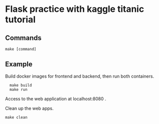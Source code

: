 Flask practice with kaggle titanic tutorial
===========================================

Commands
--------
```
make [command]
```

Example
-------
Build docker images for frontend and backend, then run both containers.

```
  make build
  make run
```
Access to the web application at localhost:8080 .

Clean up the web apps.

```
make clean

```

